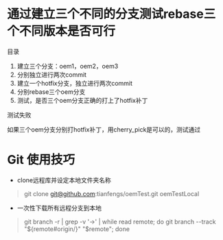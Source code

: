 # 通过建立三个不同的分支测试rebase三个不同版本是否可行

目录

1. 建立三个分支：oem1，oem2，oem3
2. 分别独立进行两次commit
3. 建立一个hotfix分支，独立进行两次commit
4. 分别rebase三个oem分支
5. 测试，是否三个oem分支正确的打上了hotfix补丁

测试失败

如果三个oem分支分别打hotfix补丁，用cherry_pick是可以的，测试通过


# Git 使用技巧
* clone远程库并设定本地文件夹名称
>git clone git@github.com:tianfengs/oemTest.git oemTestLocal  
* 一次性下载所有远程分支到本地  
>git branch -r | grep -v '\->' | while read remote; do git branch --track "${remote#origin/}" "$remote"; done  

